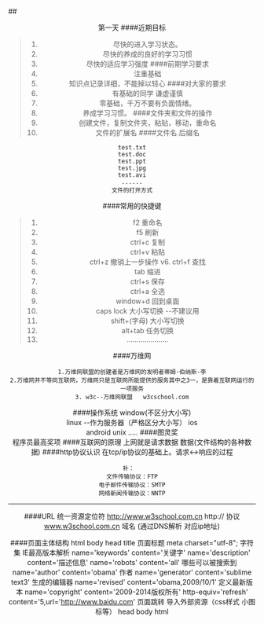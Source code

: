 ##<center>第一天
####近期目标
>1. 尽快的进入学习状态。
>1. 尽快的养成的良好的学习习惯
>1. 尽快的适应学习强度
####前期学习要求
>1. 注重基础
>1. 知识点记录详细，不能掉以轻心
####对大家的要求
>1. 有基础的同学 谦虚谨慎
>1. 零基础，千万不要有负面情绪。
>1. 养成学习习惯。
####文件夹和文件的操作
>1. 创建文件，复制文件夹，粘贴，移动，重命名
>1. 文件的扩展名
####文件名.后缀名

	test.txt
	test.doc
	test.ppt
	test.jpg
	test.avi
	......
	文件的打开方式
####常用的快捷键
>1. f2   重命名
>1. f5   刷新
>3. ctrl+c   复制
>4. ctrl+v 	 粘贴
>5. ctrl+z 	 撤销上一步操作
v6. ctrl+f 	 查找
>7. tab		 缩进
>8. ctrl+s	   保存
>9. ctrl+a	 全选
>10. window+d 回到桌面
>11. caps lock   大小写切换  --不建议用
>12. shift+(字母) 大小写切换
>13. alt+tab   任务切换
>1. .....................

####万维网

	1.万维网联盟的创建者是万维网的发明者蒂姆·伯纳斯-李
	2.万维网并不等同互联网，万维网只是互联网所能提供的服务其中之3一，是靠着互联网运行的一项服务
	3. w3c--万维网联盟   w3cschool.com
####操作系统 
	window(不区分大小写)  
	linux --作为服务器（严格区分大小写） 
	ios 	
	android
	unix
	.....
####图灵奖  		
	程序员最高奖项
####互联网的原理
	上网就是请求数据
	数据(文件结构的各种数据)
####http协议认识
	在tcp/ip协议的基础上。请求<->响应的过程

	补：	
	文件传输协议：FTP
	电子邮件传输协议：SMTP
	网络新闻传输协议：NNTP

---

####URL 统一资源定位符
	http://www.w3school.com.cn
	http://  协议
	www.w3school.com.cn  域名 (通过DNS解析 对应ip地址)

####页面主体结构
	html
		body
			head
				title  页面标题
				meta charset="utf-8";   字符集
				<meta http-equiv="X-UA-Compatible" content="IE=Edge" /> IE最高版本解析
				name='keywords' content='关键字'
				name='description' content='描述信息'
				name='robots' content='all' 哪些可以被搜索到
				name='author' content='obama'  作者
				name='generator' content='sublime text3' 生成的编辑器
				name='revised' content='obama,2009/10/1'  定义最新版本
				name='copyright' content='2009-2014版权所有'
				http-equiv='refresh' content='5,url='http://www.baidu.com'  页面跳转
				<link rel="icon" href="1.ico"/> 导入外部资源（css样式  小图标等）
			head
		body
	html
